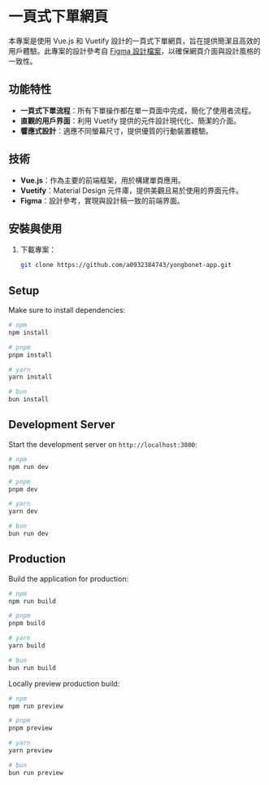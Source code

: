 # 一頁式下單網頁

本專案是使用 Vue.js 和 Vuetify 設計的一頁式下單網頁，旨在提供簡潔且高效的用戶體驗。此專案的設計參考自 [Figma 設計檔案](https://www.figma.com/proto/WAji9LtdwYMAZylOaeXxLN/Image-To-Figma-Design-(beta)-(Community)?node-id=22-200)，以確保網頁介面與設計風格的一致性。

## 功能特性

- **一頁式下單流程**：所有下單操作都在單一頁面中完成，簡化了使用者流程。
- **直觀的用戶界面**：利用 Vuetify 提供的元件設計現代化、簡潔的介面。
- **響應式設計**：適應不同螢幕尺寸，提供優質的行動裝置體驗。

## 技術

- **Vue.js**：作為主要的前端框架，用於構建單頁應用。
- **Vuetify**：Material Design 元件庫，提供美觀且易於使用的界面元件。
- **Figma**：設計參考，實現與設計稿一致的前端界面。

## 安裝與使用

1. 下載專案：

   ```bash
   git clone https://github.com/a0932384743/yongbonet-app.git

## Setup

Make sure to install dependencies:

```bash
# npm
npm install

# pnpm
pnpm install

# yarn
yarn install

# bun
bun install
```

## Development Server

Start the development server on `http://localhost:3000`:

```bash
# npm
npm run dev

# pnpm
pnpm dev

# yarn
yarn dev

# bun
bun run dev
```

## Production

Build the application for production:

```bash
# npm
npm run build

# pnpm
pnpm build

# yarn
yarn build

# bun
bun run build
```

Locally preview production build:

```bash
# npm
npm run preview

# pnpm
pnpm preview

# yarn
yarn preview

# bun
bun run preview
```






